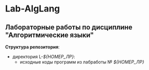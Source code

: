 # Lab-AlgLang
## Лабораторные работы по дисциплине "Алгоритмические языки"

**Структура репозитория**:
* директория L-*${НОМЕР_ЛР}*:
  * исходные коды программ из лабработы № *${НОМЕР_ЛР}*
